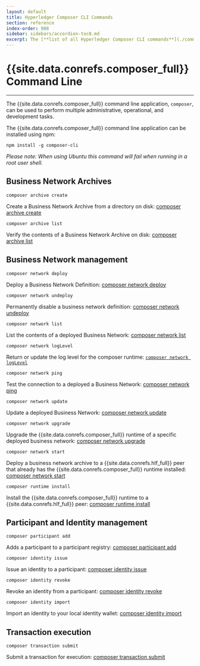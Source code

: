 ```yaml
---
layout: default
title: Hyperledger Composer CLI Commands
section: reference
index-order: 908
sidebar: sidebars/accordion-toc0.md
excerpt: The [**list of all Hyperledger Composer CLI commands**](./commands.html) for performing multiple administrative, operational, and development tasks.
---
```


# {{site.data.conrefs.composer_full}} Command Line

---

The {{site.data.conrefs.composer_full}} command line application, `composer`, can be used to perform multiple
administrative, operational, and development tasks.

The {{site.data.conrefs.composer_full}} command line application can be installed using npm:

`npm install -g composer-cli`

*Please note: When using Ubuntu this command will fail when running in a root user shell.*

## Business Network Archives

`composer archive create`

Create a Business Network Archive from a directory on disk: [composer archive create](./composer.archive.create.md)

`composer archive list`

Verify the contents of a Business Network Archive on disk: [composer archive list](./composer.archive.list.md)

## Business Network management

`composer network deploy`

Deploy a Business Network Definition: [composer network deploy](./composer.network.deploy.md)

`composer network undeploy`

Permanently disable a business network definition: [composer network undeploy](./composer.network.undeploy.md)

`composer network list`

List the contents of a deployed Business Network: [composer network list](./composer.network.list.md)

`composer network logLevel`

Return or update the log level for the composer runtime: [`composer network logLevel`](./composer.network.logLevel.md)

`composer network ping`

Test the connection to a deployed a Business Network: [composer network ping](./composer.network.ping.md)

`composer network update`

Update a deployed Business Network: [composer network update](./composer.network.update.md)

`composer network upgrade`

Upgrade the {{site.data.conrefs.composer_full}} runtime of a specific deployed business network: [composer network upgrade](./composer.network.upgrade.md)

`composer network start`

Deploy a business network archive to a {{site.data.conrefs.hlf_full}} peer that already has the {{site.data.conrefs.composer_full}} runtime installed: [composer network start](./composer.network.start.md)

`composer runtime install`

Install the {{site.data.conrefs.composer_full}} runtime to a {{site.data.conrefs.hlf_full}} peer: [composer runtime install](./composer.runtime.install.md)

## Participant and Identity management

`composer participant add`

Adds a participant to a participant registry: [composer participant add](./composer.participant.add.md)

`composer identity issue`

Issue an identity to a participant: [composer identity issue](./composer.identity.issue.md)

`composer identity revoke`

Revoke an identity from a participant: [composer identity revoke](./composer.identity.revoke.md)

`composer identity import`

Import an identity to your local identity wallet: [composer identity import](./composer.identity.import.md)

## Transaction execution

`composer transaction submit`

Submit a transaction for execution: [composer transaction submit](./composer.transaction.submit.md)
